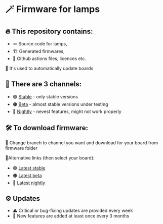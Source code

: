 # 🪄 Firmware for lamps

## 🔥 This repository contains:
- 🪢 Source code for lamps, 
- 🏗️ Generated firmwares,
- 🎃 Github actions files, licences etc.

🚀 It's used to automatically update boards

## 🚦 There are 3 channels:
- 🟢 [Stable](https://github.com/Modular-Lamps/firmware/tree/stable) - only stable versions
- 🟠 [Beta](https://github.com/Modular-Lamps/firmware/tree/beta) - almost stable versions under testing
- 🔴 [Nightly](https://github.com/Modular-Lamps/firmware/tree/nightly) - nevest features, might not work properly

## 🛠️ To download firmware:
🛟 Change branch to channel you want and download for your board from firmware folder

🧬Alternative links (then select your board):
- 🟢 [Latest stable](https://github.com/Modular-Lamps/firmware/releases/latest)
- 🟠 [Latest beta](https://github.com/Modular-Lamps/firmware/tree/beta/firmware)
- 🔴 [Latest nightly](https://github.com/Modular-Lamps/firmware/tree/nightly/firmware)

## ⚙️ Updates
- ⚠️ Critical or bug-fixing updates are provided every week
- 🌋 New features are added at least once every 3 months